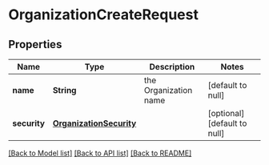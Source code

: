 # OrganizationCreateRequest
## Properties

| Name | Type | Description | Notes |
|------------ | ------------- | ------------- | -------------|
| **name** | **String** | the Organization name | [default to null] |
| **security** | [**OrganizationSecurity**](OrganizationSecurity.md) |  | [optional] [default to null] |

[[Back to Model list]](../README.md#documentation-for-models) [[Back to API list]](../README.md#documentation-for-api-endpoints) [[Back to README]](../README.md)

